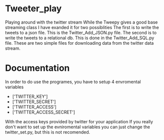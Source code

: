 # Tweeter_play
Playing around with the twitter stream
While the Tweepy gives a good base streaming class I have exanded it for two possiblities
The first is to write the tweets to a json file. This is the Twitter_Add_JSON.py file.
The second is to write the tweets to a relational db. This is done in the Twitter_Add_SQL.py file.
These are two simple files for downloading data from the twitter data stream.

# Documentation
In order to do use the programes, you have to setup 4 envromental variables
* ['TWITTER_KEY']
* ['TWITTER_SECRET']
* ['TWITTER_ACCESS']
* ['TWITTER_ACCESS_SECRET']

With the access keys provided by twitter for your application
If you really don't want to set up the evniromental variables you can just change the twitter_set.py, but this is not recomended.
